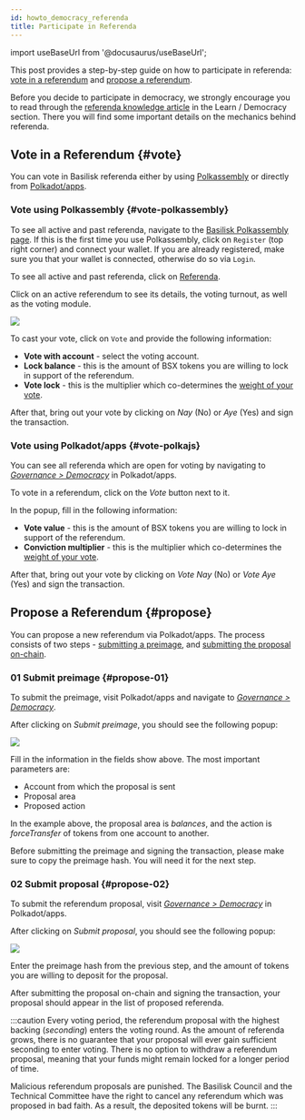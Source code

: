 ```yaml
---
id: howto_democracy_referenda
title: Participate in Referenda
---
```


import useBaseUrl from '@docusaurus/useBaseUrl';

This post provides a step-by-step guide on how to participate in referenda: [vote in a referendum](#vote) and [propose a referendum](#propose).

Before you decide to participate in democracy, we strongly encourage you to read through the [referenda knowledge article](/learn_democracy_referenda) in the Learn / Democracy section. There you will find some important details on the mechanics behind referenda.

## Vote in a Referendum {#vote}
You can vote in Basilisk referenda either by using [Polkassembly](#vote-polkassembly) or directly from [Polkadot/apps](#vote-polkajs).

### Vote using Polkassembly {#vote-polkassembly}
To see all active and past referenda, navigate to the [Basilisk Polkassembly page](https://basilisk.polkassembly.network/). If this is the first time you use Polkassembly, click on `Register` (top right corner) and connect your wallet. If you are already registered, make sure you that your wallet is connected, otherwise do so via `Login`.

To see all active and past referenda, click on [Referenda](https://basilisk.polkassembly.network/referenda).

Click on an active referendum to see its details, the voting turnout, as well as the voting module.

<div style={{textAlign: 'center'}}>
  <img src={useBaseUrl('/img/howto_democracy_referenda/polkassembly-vote.jpg')} />
</div>

To cast your vote, click on `Vote` and provide the following information:
* **Vote with account** - select the voting account.
* **Lock balance** - this is the amount of BSX tokens you are willing to lock in support of the referendum.
* **Vote lock** - this is the multiplier which co-determines the [weight of your vote](/democracy_referenda#referenda-votes-weighing).

After that, bring out your vote by clicking on *Nay* (No) or *Aye* (Yes) and sign the transaction.

### Vote using Polkadot/apps {#vote-polkajs}
You can see all referenda which are open for voting by navigating to [*Governance > Democracy*](https://polkadot.js.org/apps/?rpc=wss%253A%252F%252Frpc-01.basilisk.hydradx.io#/democracy) in Polkadot/apps.

To vote in a referendum, click on the *Vote* button next to it.

In the popup, fill in the following information:

* **Vote value** - this is the amount of BSX tokens you are willing to lock in support of the referendum.
* **Conviction multiplier** - this is the multiplier which co-determines the [weight of your vote](/democracy_referenda#referenda-votes-weighing).

After that, bring out your vote by clicking on *Vote Nay* (No) or *Vote Aye* (Yes) and sign the transaction.

## Propose a Referendum {#propose}
You can propose a new referendum via Polkadot/apps. The process consists of two steps - [submitting a preimage](#propose-01), and [submitting the proposal on-chain](#propose-02).

### 01 Submit preimage {#propose-01}
To submit the preimage, visit Polkadot/apps and navigate to [*Governance > Democracy*](https://polkadot.js.org/apps/?rpc=wss%253A%252F%252Frpc-01.basilisk.hydradx.io#/democracy).

After clicking on *Submit preimage*, you should see the following popup:

<div style={{textAlign: 'center'}}>
  <img src={useBaseUrl('/img/howto_democracy_referenda/polkajs-preimage.jpg')} />
</div>

Fill in the information in the fields show above. The most important parameters are:
* Account from which the proposal is sent
* Proposal area
* Proposed action

In the example above, the proposal area is *balances*, and the action is *forceTransfer* of tokens from one account to another.

Before submitting the preimage and signing the transaction, please make sure to copy the preimage hash. You will need it for the next step.

### 02 Submit proposal {#propose-02}
To submit the referendum proposal, visit [*Governance > Democracy*](https://polkadot.js.org/apps/?rpc=wss%253A%252F%252Frpc-01.basilisk.hydradx.io#/democracy) in Polkadot/apps.

After clicking on *Submit proposal*, you should see the following popup:

<div style={{textAlign: 'center'}}>
  <img src={useBaseUrl('/img/howto_democracy_referenda/polkajs-proposal.jpg')} />
</div>

Enter the preimage hash from the previous step, and the amount of tokens you are willing to deposit for the proposal.

After submitting the proposal on-chain and signing the transaction, your proposal should appear in the list of proposed referenda.

:::caution
Every voting period, the referendum proposal with the highest backing (*seconding*) enters the voting round. As the amount of referenda grows, there is no guarantee that your proposal will ever gain sufficient seconding to enter voting. There is no option to withdraw a referendum proposal, meaning that your funds might remain locked for a longer period of time.

Malicious referendum proposals are punished. The Basilisk Council and the Technical Committee have the right to cancel any referendum which was proposed in bad faith. As a result, the deposited tokens will be burnt.
:::
